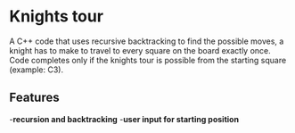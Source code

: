 # Knights tour

A C++ code that uses recursive backtracking to find the possible moves, a knight has to make to travel to every square on the board exactly once. Code completes only if the knights tour is possible from the starting square (example: C3).

## Features

-**recursion and backtracking**
-**user input for starting position**

